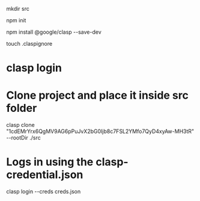 mkdir src

npm init

npm install @google/clasp --save-dev

touch .claspignore

# clasp login

# Clone project and place it inside src folder
clasp clone "1cdEMrYrx6QgMV9AG6pPuJvX2bG0Ijb8c7FSL2YMfo7QyD4xyAw-MH3tR" --rootDir ./src

# Logs in using the clasp-credential.json
clasp login --creds creds.json